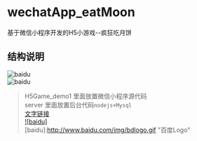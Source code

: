 # wechatApp_eatMoon
基于微信小程序开发的H5小游戏--疯狂吃月饼
## 结构说明
![baidu](https://raw.githubusercontent.com/songsunny00/wechatApp_eatMoon/master/READMEImg/pic1.png)  
![baidu](http://baidu.com)  
> H5Game_demo1 里面放置微信小程序源代码 </br>
> server 里面放置后台代码`nodejs+Mysql`  
> [文字链接](https://github.com/sindresorhus/gulp-autoprefixer '悬停显示') </br>
[![baidu]](http://baidu.com)  
[baidu]:http://www.baidu.com/img/bdlogo.gif  "百度Logo"  
